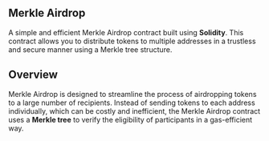 ## Merkle Airdrop

A simple and efficient Merkle Airdrop contract built using **Solidity**. This contract allows you to distribute tokens to multiple addresses in a trustless and secure manner using a Merkle tree structure.

## Overview

Merkle Airdrop is designed to streamline the process of airdropping tokens to a large number of recipients. Instead of sending tokens to each address individually, which can be costly and inefficient, the Merkle Airdrop contract uses a **Merkle tree** to verify the eligibility of participants in a gas-efficient way.
